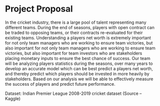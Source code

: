 # Project Proposal
In the cricket industry, there is a large pool of talent representing many different teams. During the end of seasons, players with open contract can be traded to opposing teams, or their contracts re-evaluated for their existing teams. Understanding a players net worth is extremely important for not only team managers who are working to ensure team victories, but also important for not only team managers who are working to ensure team victories, but also important for team investors who are stakeholders placing monetary inputs to ensure the best chance of success.
Our team will be analyzing players statistics during the seasons, over many years to develop an accurate model which can be best predict a players net worth, and thereby predict which players should be invested in more heavily by stakeholders. Based on our analysis we will be able to effectively measure the success of players and predict future performance.

Dataset:
Indian Premier League 2008-2019 cricket dataset (Source – Kaggle)
